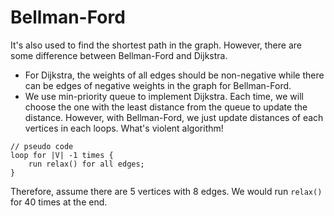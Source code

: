 # Bellman-Ford
It's also used to find the shortest path in the graph. However, there are some difference between Bellman-Ford and Dijkstra.  

* For Dijkstra, the weights of all edges should be non-negative while there can be edges of negative weights in the graph for Bellman-Ford.  
* We use min-priority queue to implement Dijkstra. Each time, we will choose the one with the least distance from the queue to update the distance. However, with Bellman-Ford, we just update distances of each vertices in each loops. What's violent algorithm!  

```
// pseudo code
loop for |V| -1 times {
    run relax() for all edges;
}
```  
Therefore, assume there are 5 vertices with 8 edges. We would run `relax()` for 40 times at the end.